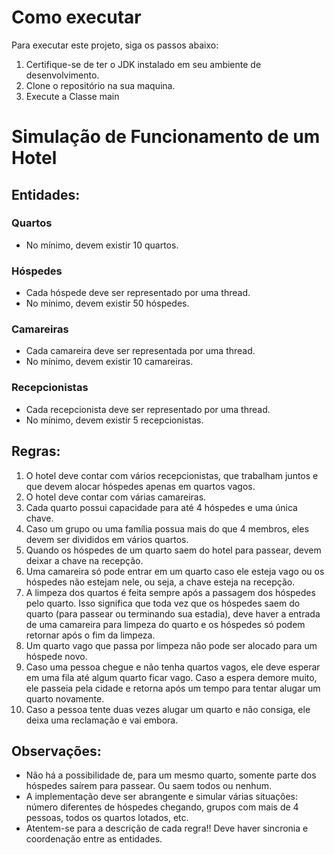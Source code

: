 # Como executar

Para executar este projeto, siga os passos abaixo:

1. Certifique-se de ter o JDK instalado em seu ambiente de desenvolvimento.
2. Clone o repositório na sua maquina.
3. Execute a Classe main

# Simulação de Funcionamento de um Hotel

## Entidades:

### Quartos
- No mínimo, devem existir 10 quartos.

### Hóspedes
- Cada hóspede deve ser representado por uma thread.
- No mínimo, devem existir 50 hóspedes.

### Camareiras
- Cada camareira deve ser representada por uma thread.
- No mínimo, devem existir 10 camareiras.

### Recepcionistas
- Cada recepcionista deve ser representado por uma thread.
- No mínimo, devem existir 5 recepcionistas.

## Regras:

1. O hotel deve contar com vários recepcionistas, que trabalham juntos e que devem alocar hóspedes apenas em quartos vagos.
2. O hotel deve contar com várias camareiras.
3. Cada quarto possui capacidade para até 4 hóspedes e uma única chave.
4. Caso um grupo ou uma família possua mais do que 4 membros, eles devem ser divididos em vários quartos.
5. Quando os hóspedes de um quarto saem do hotel para passear, devem deixar a chave na recepção.
6. Uma camareira só pode entrar em um quarto caso ele esteja vago ou os hóspedes não estejam nele, ou seja, a chave esteja na recepção.
7. A limpeza dos quartos é feita sempre após a passagem dos hóspedes pelo quarto. Isso significa que toda vez que os hóspedes saem do quarto (para passear ou terminando sua estadia), deve haver a entrada de uma camareira para limpeza do quarto e os hóspedes só podem retornar após o fim da limpeza.
8. Um quarto vago que passa por limpeza não pode ser alocado para um hóspede novo.
9. Caso uma pessoa chegue e não tenha quartos vagos, ele deve esperar em uma fila até algum quarto ficar vago. Caso a espera demore muito, ele passeia pela cidade e retorna após um tempo para tentar alugar um quarto novamente.
10. Caso a pessoa tente duas vezes alugar um quarto e não consiga, ele deixa uma reclamação e vai embora.

## Observações:
- Não há a possibilidade de, para um mesmo quarto, somente parte dos hóspedes saírem para passear. Ou saem todos ou nenhum.
- A implementação deve ser abrangente e simular várias situações: número diferentes de hóspedes chegando, grupos com mais de 4 pessoas, todos os quartos lotados, etc.
- Atentem-se para a descrição de cada regra!! Deve haver sincronia e coordenação entre as entidades.
